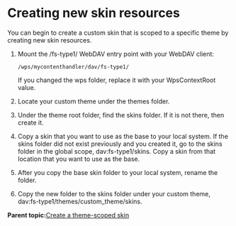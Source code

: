 # Creating new skin resources 

You can begin to create a custom skin that is scoped to a specific theme by creating new skin resources.

1.  Mount the /fs-type1/ WebDAV entry point with your WebDAV client:

    ```
    /wps/mycontenthandler/dav/fs-type1/
    ```

    If you changed the wps folder, replace it with your WpsContextRoot value.

2.  Locate your custom theme under the themes folder.

3.  Under the theme root folder, find the skins folder. If it is not there, then create it.

4.  Copy a skin that you want to use as the base to your local system. If the skins folder did not exist previously and you created it, go to the skins folder in the global scope, dav:fs-type1/skins. Copy a skin from that location that you want to use as the base.

5.  After you copy the base skin folder to your local system, rename the folder.

6.  Copy the new folder to the skins folder under your custom theme, dav:fs-type1/themes/custom\_theme/skins.


**Parent topic:**[Create a theme-scoped skin ](../dev-theme/themeopt_create_themescoped_skin.md)


